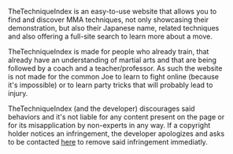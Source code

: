 <div id="markdown">
TheTechniqueIndex is an easy-to-use website that allows you to find and discover MMA techniques, not only showcasing their demonstration, but also their Japanese name, related techniques and also offering a full-site search to learn more about a move.

TheTechniqueIndex is made for people who already train, that already have an understanding of martial arts and that are being followed by a coach and a teacher/professor. As such the website is not made for the common Joe to learn to fight online (because it's impossible) or to learn party tricks that will probably lead to injury.

TheTechniqueIndex (and the developer) discourages said behaviors and it's not liable for any content present on the page or for its misapplication by non-experts in any way. If a copyright holder notices an infringement, the developer apologizes and asks to be contacted [here](mailto:andrealicheripakunza@gmail.com) to remove said infringement immediatly.
</div>

<style>
    #markdown {
        padding: 30px;
    }
</style>